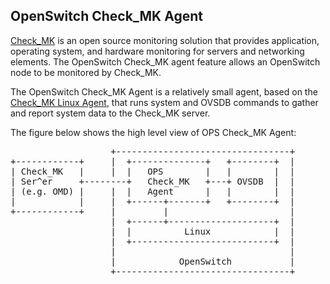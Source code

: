 OpenSwitch Check_MK Agent
--------------------
[Check_MK][1] is an open source monitoring solution that provides application, operating system, and hardware monitoring for servers and networking elements. The OpenSwitch Check_MK agent feature allows an OpenSwitch node to be monitored by Check_MK.

The OpenSwitch Check_MK Agent is a relatively small agent, based on the [Check_MK Linux Agent][3], that runs system and OVSDB commands to gather and report system data to the Check_MK server.

The figure below shows the high level view of OPS Check_MK Agent:
<pre>
                   +---------------------------------+
+------------+     |  +--------------+   +--------+  |
| Check_MK   |     |  |   OPS        |   |        |  |
| Ser^er     +--------+   Check_MK   +---+ OVSDB  |  |
| (e.g. OMD) |     |  |   Agent      |   |        |  |
|            |     |  +------+-------+   +--------+  |
+------------+     |         |                       |
                   |  +------+--------------------+  |
                   |  |          Linux            |  |
                   |  +---------------------------+  |
                   |                                 |
                   |            OpenSwitch           |
                   +---------------------------------+
</pre>
                                                                                         
[1]: https://mathias-kettner.de/check_mk.html
[2]: https://www.nagios.org/
[3]: https://mathias-kettner.de/checkmk_linuxagent.html
